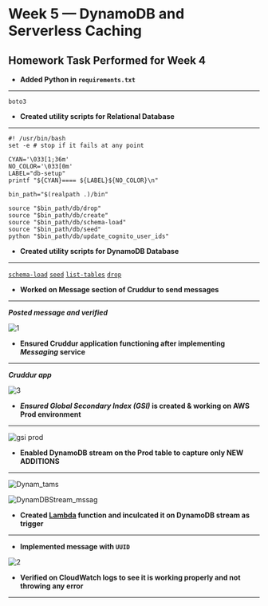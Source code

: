 # Week 5 — DynamoDB and Serverless Caching

## Homework Task Performed for Week 4

- **Added Python in ```requirements.txt```**
** **
```
boto3
```

- **Created utility scripts for Relational Database**
** **

```
#! /usr/bin/bash
set -e # stop if it fails at any point

CYAN='\033[1;36m'
NO_COLOR='\033[0m'
LABEL="db-setup"
printf "${CYAN}==== ${LABEL}${NO_COLOR}\n"

bin_path="$(realpath .)/bin"

source "$bin_path/db/drop"
source "$bin_path/db/create"
source "$bin_path/db/schema-load"
source "$bin_path/db/seed"
python "$bin_path/db/update_cognito_user_ids"
```

- **Created utility scripts for DynamoDB Database**
** **
[```schema-load```](https://github.com/pratiksinha-kol/aws-bootcamp-cruddur-2023/blob/main/backend-flask/bin/ddb/schema-load)
[```seed```](https://github.com/pratiksinha-kol/aws-bootcamp-cruddur-2023/blob/main/backend-flask/bin/ddb/seed)
[```list-tables```](https://github.com/pratiksinha-kol/aws-bootcamp-cruddur-2023/blob/main/backend-flask/bin/ddb/list-tables)
[```drop```](https://github.com/pratiksinha-kol/aws-bootcamp-cruddur-2023/blob/main/backend-flask/bin/ddb/drop)

- **Worked on Message section of Cruddur to send messages**
** **
***Posted message and verified***

![1](https://user-images.githubusercontent.com/125117631/228142967-a3d15f42-31b9-460d-8210-2ed8d3c75b0b.png)


- **Ensured Cruddur application functioning after implementing ***Messaging*** service**
** **
***Cruddur app***

![3](https://user-images.githubusercontent.com/125117631/228144044-d4bdff58-3eda-41c6-82d3-efc49b6ed45b.png)

- *****Ensured Global Secondary Index (GSI)*** is created & working on AWS Prod environment**
** **
![gsi prod](https://user-images.githubusercontent.com/125117631/228145939-e554fcca-537e-4c4c-8dd4-5b5a11ad8e87.png)

- **Enabled DynamoDB stream on the Prod table to capture only NEW ADDITIONS**
** **
![Dynam_tams](https://user-images.githubusercontent.com/125117631/228146229-ff045326-d9e3-4b2e-a687-0c0accc966a7.png)

![DynamDBStream_mssag](https://user-images.githubusercontent.com/125117631/228146362-15c6fe95-2871-4d4d-bee9-bc87a4d28bdc.png)

- **Created [Lambda](https://github.com/pratiksinha-kol/aws-bootcamp-cruddur-2023/blob/main/aws/lambdas/cruddur-messaging-stream.py) function and inculcated it on DynamoDB stream as trigger**
** **

- **Implemented message with ```UUID```**

![2](https://user-images.githubusercontent.com/125117631/228143272-1d8d2eb6-3098-41d6-b6db-e69d3e1d18ba.png)

- **Verified on CloudWatch logs to see it is working properly and not throwing any error**
** **
